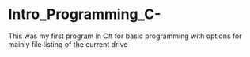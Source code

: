 # Intro_Programming_C-
This was my first program in C# for basic programming with options for mainly file listing of the current drive
